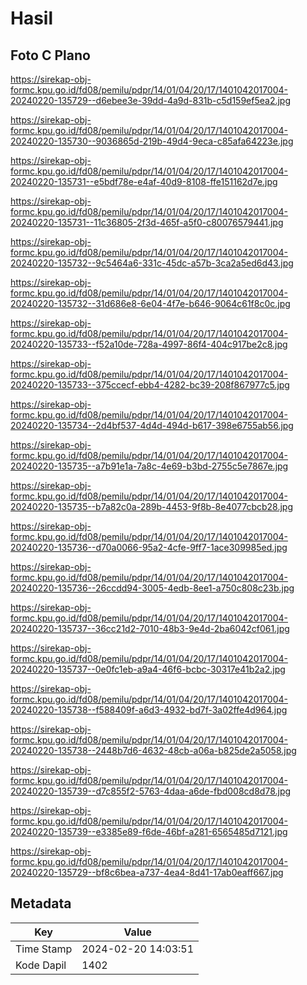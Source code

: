 # Hasil

## Foto C Plano

https://sirekap-obj-formc.kpu.go.id/fd08/pemilu/pdpr/14/01/04/20/17/1401042017004-20240220-135729--d6ebee3e-39dd-4a9d-831b-c5d159ef5ea2.jpg

https://sirekap-obj-formc.kpu.go.id/fd08/pemilu/pdpr/14/01/04/20/17/1401042017004-20240220-135730--9036865d-219b-49d4-9eca-c85afa64223e.jpg

https://sirekap-obj-formc.kpu.go.id/fd08/pemilu/pdpr/14/01/04/20/17/1401042017004-20240220-135731--e5bdf78e-e4af-40d9-8108-ffe151162d7e.jpg

https://sirekap-obj-formc.kpu.go.id/fd08/pemilu/pdpr/14/01/04/20/17/1401042017004-20240220-135731--11c36805-2f3d-465f-a5f0-c80076579441.jpg

https://sirekap-obj-formc.kpu.go.id/fd08/pemilu/pdpr/14/01/04/20/17/1401042017004-20240220-135732--9c5464a6-331c-45dc-a57b-3ca2a5ed6d43.jpg

https://sirekap-obj-formc.kpu.go.id/fd08/pemilu/pdpr/14/01/04/20/17/1401042017004-20240220-135732--31d686e8-6e04-4f7e-b646-9064c61f8c0c.jpg

https://sirekap-obj-formc.kpu.go.id/fd08/pemilu/pdpr/14/01/04/20/17/1401042017004-20240220-135733--f52a10de-728a-4997-86f4-404c917be2c8.jpg

https://sirekap-obj-formc.kpu.go.id/fd08/pemilu/pdpr/14/01/04/20/17/1401042017004-20240220-135733--375ccecf-ebb4-4282-bc39-208f867977c5.jpg

https://sirekap-obj-formc.kpu.go.id/fd08/pemilu/pdpr/14/01/04/20/17/1401042017004-20240220-135734--2d4bf537-4d4d-494d-b617-398e6755ab56.jpg

https://sirekap-obj-formc.kpu.go.id/fd08/pemilu/pdpr/14/01/04/20/17/1401042017004-20240220-135735--a7b91e1a-7a8c-4e69-b3bd-2755c5e7867e.jpg

https://sirekap-obj-formc.kpu.go.id/fd08/pemilu/pdpr/14/01/04/20/17/1401042017004-20240220-135735--b7a82c0a-289b-4453-9f8b-8e4077cbcb28.jpg

https://sirekap-obj-formc.kpu.go.id/fd08/pemilu/pdpr/14/01/04/20/17/1401042017004-20240220-135736--d70a0066-95a2-4cfe-9ff7-1ace309985ed.jpg

https://sirekap-obj-formc.kpu.go.id/fd08/pemilu/pdpr/14/01/04/20/17/1401042017004-20240220-135736--26ccdd94-3005-4edb-8ee1-a750c808c23b.jpg

https://sirekap-obj-formc.kpu.go.id/fd08/pemilu/pdpr/14/01/04/20/17/1401042017004-20240220-135737--36cc21d2-7010-48b3-9e4d-2ba6042cf061.jpg

https://sirekap-obj-formc.kpu.go.id/fd08/pemilu/pdpr/14/01/04/20/17/1401042017004-20240220-135737--0e0fc1eb-a9a4-46f6-bcbc-30317e41b2a2.jpg

https://sirekap-obj-formc.kpu.go.id/fd08/pemilu/pdpr/14/01/04/20/17/1401042017004-20240220-135738--f588409f-a6d3-4932-bd7f-3a02ffe4d964.jpg

https://sirekap-obj-formc.kpu.go.id/fd08/pemilu/pdpr/14/01/04/20/17/1401042017004-20240220-135738--2448b7d6-4632-48cb-a06a-b825de2a5058.jpg

https://sirekap-obj-formc.kpu.go.id/fd08/pemilu/pdpr/14/01/04/20/17/1401042017004-20240220-135739--d7c855f2-5763-4daa-a6de-fbd008cd8d78.jpg

https://sirekap-obj-formc.kpu.go.id/fd08/pemilu/pdpr/14/01/04/20/17/1401042017004-20240220-135739--e3385e89-f6de-46bf-a281-6565485d7121.jpg

https://sirekap-obj-formc.kpu.go.id/fd08/pemilu/pdpr/14/01/04/20/17/1401042017004-20240220-135729--bf8c6bea-a737-4ea4-8d41-17ab0eaff667.jpg


## Metadata

| Key        | Value               |
| ---------- | ------------------- |
| Time Stamp | 2024-02-20 14:03:51 |
| Kode Dapil | 1402                |



